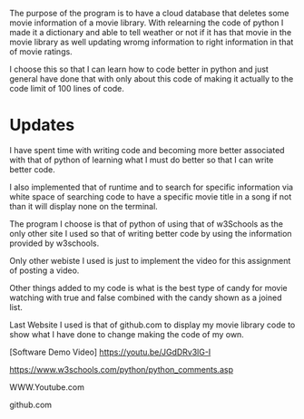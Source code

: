 The purpose of the program is to have a cloud database that deletes some movie information of a movie library.
With relearning the code of python I made it a dictionary and able to tell weather or not if it has that movie in the movie library as well updating wromg information to right information in that of movie ratings.

I choose this so that I can learn how to code better in python and just general have done that with only about this code of making it actually to the code limit of 100 lines of code.

# Updates 
I have spent time with writing code and becoming more better associated with that of python of learning what I must do better so that I can write better code.

I also implemented that of runtime and to search for specific information via white space of searching code to have a specific movie title in a song if not than it will display none on the terminal.




The program I choose is that of python of using that of w3Schools as the only other site I used so that of writing better code by using the information provided by w3schools.

Only other webiste I used is just to implement the video for this assignment of posting a video.

Other things added to my code is what is the best type of candy for movie watching with true and false combined with the candy shown as a joined list.

Last Website I used is that of github.com to display my movie library code to show what I have done to change making the code of my own.

[Software Demo Video] https://youtu.be/JGdDRv3lG-I

https://www.w3schools.com/python/python_comments.asp

WWW.Youtube.com

github.com
